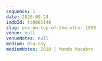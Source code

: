 ```yaml
---
sequence: 1
date: 2020-09-24
imdbId: tt0065148
slug: one-on-top-of-the-other-1969
venue: null
venueNotes: null
medium: Blu-ray
mediumNotes: 2018 | Mondo Macabro
---
```



